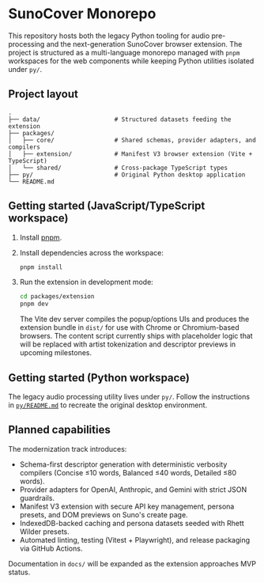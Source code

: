 # SunoCover Monorepo

This repository hosts both the legacy Python tooling for audio pre-processing and the
next-generation SunoCover browser extension. The project is structured as a multi-language
monorepo managed with `pnpm` workspaces for the web components while keeping Python utilities
isolated under `py/`.

## Project layout

```
.
├── data/                     # Structured datasets feeding the extension
├── packages/
│   ├── core/                 # Shared schemas, provider adapters, and compilers
│   ├── extension/            # Manifest V3 browser extension (Vite + TypeScript)
│   └── shared/               # Cross-package TypeScript types
├── py/                       # Original Python desktop application
└── README.md
```

## Getting started (JavaScript/TypeScript workspace)

1. Install [pnpm](https://pnpm.io/installation).
2. Install dependencies across the workspace:

   ```bash
   pnpm install
   ```

3. Run the extension in development mode:

   ```bash
   cd packages/extension
   pnpm dev
   ```

   The Vite dev server compiles the popup/options UIs and produces the extension bundle in
   `dist/` for use with Chrome or Chromium-based browsers. The content script currently ships
   with placeholder logic that will be replaced with artist tokenization and descriptor
   previews in upcoming milestones.

## Getting started (Python workspace)

The legacy audio processing utility lives under `py/`. Follow the instructions in
[`py/README.md`](py/README.md) to recreate the original desktop environment.

## Planned capabilities

The modernization track introduces:

- Schema-first descriptor generation with deterministic verbosity compilers (Concise ≤10
  words, Balanced ≤40 words, Detailed ≤80 words).
- Provider adapters for OpenAI, Anthropic, and Gemini with strict JSON guardrails.
- Manifest V3 extension with secure API key management, persona presets, and DOM previews on
  Suno's create page.
- IndexedDB-backed caching and persona datasets seeded with Rhett Wilder presets.
- Automated linting, testing (Vitest + Playwright), and release packaging via GitHub Actions.

Documentation in `docs/` will be expanded as the extension approaches MVP status.
